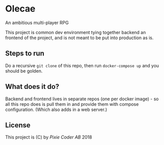 # Olecae

An ambitious multi-player RPG

This project is common dev environment tying together
backend an frontend of the project, and is not meant
to be put into production as is.


## Steps to run

Do a recursive `git clone` of this repo, then run
`docker-compose up` and you should be golden.


## What does it do?

Backend and frontend lives in separate repos (one per
docker image) - so all this repo does is pull them in
and provide them with compose configuration. (Which
also adds in a web server.)

## License

This project is (C) by *Pixie Coder AB* 2018
